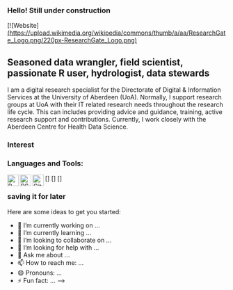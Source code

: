 ### Hello! Still under construction
[![Website][(https://upload.wikimedia.org/wikipedia/commons/thumb/a/aa/ResearchGate_Logo.png/220px-ResearchGate_Logo.png)](https://www.researchgate.net/profile/Bernhard_Scheliga)


## Seasoned data wrangler, field scientist, passionate R user, hydrologist, data stewards 

I am a digital research specialist for the Directorate of Digital & Information Services at the University of Aberdeen (UoA). Normally, I support research groups at UoA with their IT related research needs throughout the research life cycle. This can includes providing advice and guidance, training, active research support and contributions. Currently, I work closely with the Aberdeen Centre for Health Data Science.

### Interest


### Languages and Tools:
[<img align="left" alt="R-project" width="26px" src="https://www.r-project.org/Rlogo.png" />]
[<img align="left" alt="RStudio" width="26px" src="https://d33wubrfki0l68.cloudfront.net/521a038ed009b97bf73eb0a653b1cb7e66645231/8e3fd/assets/img/rstudio-icon.png" />]
[<img align="left" alt="GitHub" width="26px" src="https://github.githubassets.com/images/modules/logos_page/GitHub-Mark.png" />]


[Website]: https://www.researchgate.net/profile/Bernhard_Scheliga

### saving it for later

Here are some ideas to get you started:

- 🔭 I’m currently working on ...
- 🌱 I’m currently learning ...
- 👯 I’m looking to collaborate on ...
- 🤔 I’m looking for help with ...
- 💬 Ask me about ...
- 📫 How to reach me: ...
- 😄 Pronouns: ...
- ⚡ Fun fact: ...
-->
